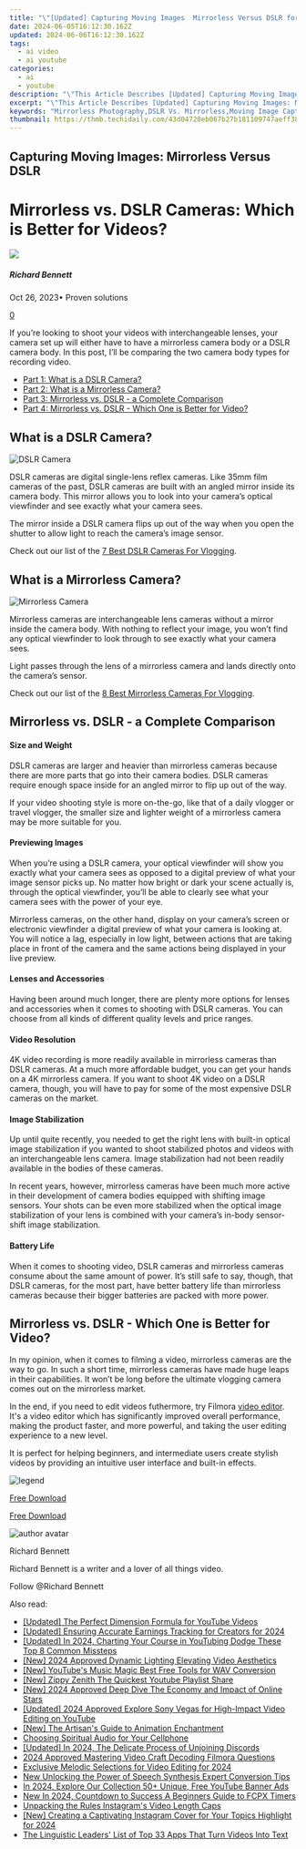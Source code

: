 ```yaml
---
title: "\"[Updated] Capturing Moving Images  Mirrorless Versus DSLR for 2024\""
date: 2024-06-05T16:12:30.162Z
updated: 2024-06-06T16:12:30.162Z
tags:
  - ai video
  - ai youtube
categories:
  - ai
  - youtube
description: "\"This Article Describes [Updated] Capturing Moving Images: Mirrorless Versus DSLR for 2024\""
excerpt: "\"This Article Describes [Updated] Capturing Moving Images: Mirrorless Versus DSLR for 2024\""
keywords: "Mirrorless Photography,DSLR Vs. Mirrorless,Moving Image Capture,Camera Types Comparison,Digital SLR Limitations,Mirrorless Cameras Benefits,Still Vs. Motion Photography"
thumbnail: https://thmb.techidaily.com/43d04728eb067b27b181109747aeff382529cf3d84fbfcf0819906ab437cf25f.jpg
---
```


## Capturing Moving Images: Mirrorless Versus DSLR

# Mirrorless vs. DSLR Cameras: Which is Better for Videos?

![](https://images.wondershare.com/filmora/article-images/richard-bennett.jpg)

##### Richard Bennett

 Oct 26, 2023• Proven solutions

[0](#commentsBoxSeoTemplate)

If you’re looking to shoot your videos with interchangeable lenses, your camera set up will either have to have a mirrorless camera body or a DSLR camera body. In this post, I’ll be comparing the two camera body types for recording video.

* [Part 1: What is a DSLR Camera?](#part1)
* [Part 2: What is a Mirrorless Camera?](#part2)
* [Part 3: Mirrorless vs. DSLR - a Complete Comparison](#part3)
* [Part 4: Mirrorless vs. DSLR - Which One is Better for Video?](#part4)

## What is a DSLR Camera?

![DSLR Camera](https://images.wondershare.com/filmora/article-images/dslr-camera.jpg)

DSLR cameras are digital single-lens reflex cameras. Like 35mm film cameras of the past, DSLR cameras are built with an angled mirror inside its camera body. This mirror allows you to look into your camera’s optical viewfinder and see exactly what your camera sees.

The mirror inside a DSLR camera flips up out of the way when you open the shutter to allow light to reach the camera’s image sensor.

Check out our list of the [7 Best DSLR Cameras For Vlogging](https://tools.techidaily.com/wondershare/filmora/download/).

## What is a Mirrorless Camera?

![Mirrorless Camera](https://images.wondershare.com/filmora/article-images/mirrorless-camera.jpg)

Mirrorless cameras are interchangeable lens cameras without a mirror inside the camera body. With nothing to reflect your image, you won’t find any optical viewfinder to look through to see exactly what your camera sees.

Light passes through the lens of a mirrorless camera and lands directly onto the camera’s sensor.

Check out our list of the [8 Best Mirrorless Cameras For Vlogging](https://tools.techidaily.com/wondershare/filmora/download/).

## Mirrorless vs. DSLR - a Complete Comparison

#### Size and Weight

DSLR cameras are larger and heavier than mirrorless cameras because there are more parts that go into their camera bodies. DSLR cameras require enough space inside for an angled mirror to flip up out of the way.

If your video shooting style is more on-the-go, like that of a daily vlogger or travel vlogger, the smaller size and lighter weight of a mirrorless camera may be more suitable for you.

#### Previewing Images

When you’re using a DSLR camera, your optical viewfinder will show you exactly what your camera sees as opposed to a digital preview of what your image sensor picks up. No matter how bright or dark your scene actually is, through the optical viewfinder, you’ll be able to clearly see what your camera sees with the power of your eye.

Mirrorless cameras, on the other hand, display on your camera’s screen or electronic viewfinder a digital preview of what your camera is looking at. You will notice a lag, especially in low light, between actions that are taking place in front of the camera and the same actions being displayed in your live preview.

#### Lenses and Accessories

Having been around much longer, there are plenty more options for lenses and accessories when it comes to shooting with DSLR cameras. You can choose from all kinds of different quality levels and price ranges.

#### Video Resolution

4K video recording is more readily available in mirrorless cameras than DSLR cameras. At a much more affordable budget, you can get your hands on a 4K mirrorless camera. If you want to shoot 4K video on a DSLR camera, though, you will have to pay for some of the most expensive DSLR cameras on the market.

#### Image Stabilization

Up until quite recently, you needed to get the right lens with built-in optical image stabilization if you wanted to shoot stabilized photos and videos with an interchangeable lens camera. Image stabilization had not been readily available in the bodies of these cameras.

In recent years, however, mirrorless cameras have been much more active in their development of camera bodies equipped with shifting image sensors. Your shots can be even more stabilized when the optical image stabilization of your lens is combined with your camera’s in-body sensor-shift image stabilization.

#### Battery Life

When it comes to shooting video, DSLR cameras and mirrorless cameras consume about the same amount of power. It’s still safe to say, though, that DSLR cameras, for the most part, have better battery life than mirrorless cameras because their bigger batteries are packed with more power.

## Mirrorless vs. DSLR - Which One is Better for Video?

In my opinion, when it comes to filming a video, mirrorless cameras are the way to go. In such a short time, mirrorless cameras have made huge leaps in their capabilities. It won’t be long before the ultimate vlogging camera comes out on the mirrorless market.

In the end, if you need to edit videos futhermore, try Filmora [video editor](https://tools.techidaily.com/wondershare/filmora/download/). It's a video editor which has significantly improved overall performance, making the product faster, and more powerful, and taking the user editing experience to a new level.

It is perfect for helping beginners, and intermediate users create stylish videos by providing an intuitive user interface and built-in effects.

![legend](https://images.wondershare.com/filmora/guide/split-video-icon-filmora.jpg)

[Free Download](https://tools.techidaily.com/wondershare/filmora/download/)

[Free Download](https://tools.techidaily.com/wondershare/filmora/download/)

![author avatar](https://images.wondershare.com/filmora/article-images/richard-bennett.jpg)

Richard Bennett

Richard Bennett is a writer and a lover of all things video.

Follow @Richard Bennett

<span class="atpl-alsoreadstyle">Also read:</span>
<div><ul>
<li><a href="https://facebook-video-share.techidaily.com/updated-the-perfect-dimension-formula-for-youtube-videos/"><u>[Updated] The Perfect Dimension Formula for YouTube Videos</u></a></li>
<li><a href="https://facebook-video-share.techidaily.com/updated-ensuring-accurate-earnings-tracking-for-creators-for-2024/"><u>[Updated] Ensuring Accurate Earnings Tracking for Creators for 2024</u></a></li>
<li><a href="https://facebook-video-share.techidaily.com/updated-in-2024-charting-your-course-in-youtubing-dodge-these-top-8-common-missteps/"><u>[Updated] In 2024, Charting Your Course in YouTubing  Dodge These Top 8 Common Missteps</u></a></li>
<li><a href="https://facebook-video-share.techidaily.com/new-2024-approved-dynamic-lighting-elevating-video-aesthetics/"><u>[New] 2024 Approved  Dynamic Lighting  Elevating Video Aesthetics</u></a></li>
<li><a href="https://facebook-video-share.techidaily.com/new-youtubes-music-magic-best-free-tools-for-wav-conversion/"><u>[New] YouTube's Music Magic  Best Free Tools for WAV Conversion</u></a></li>
<li><a href="https://facebook-video-share.techidaily.com/new-zippy-zenith-the-quickest-youtube-playlist-share/"><u>[New] Zippy Zenith  The Quickest Youtube Playlist Share</u></a></li>
<li><a href="https://facebook-video-share.techidaily.com/new-2024-approved-deep-dive-the-economy-and-impact-of-online-stars/"><u>[New] 2024 Approved  Deep Dive  The Economy and Impact of Online Stars</u></a></li>
<li><a href="https://facebook-video-share.techidaily.com/updated-2024-approved-explore-sony-vegas-for-high-impact-video-editing-on-youtube/"><u>[Updated] 2024 Approved  Explore Sony Vegas for High-Impact Video Editing on YouTube</u></a></li>
<li><a href="https://facebook-video-share.techidaily.com/new-the-artisans-guide-to-animation-enchantment/"><u>[New] The Artisan's Guide to Animation Enchantment</u></a></li>
<li><a href="https://extra-information.techidaily.com/choosing-spiritual-audio-for-your-cellphone/"><u>Choosing Spiritual Audio for Your Cellphone</u></a></li>
<li><a href="https://discord-videos.techidaily.com/updated-in-2024-the-delicate-process-of-unjoining-discords/"><u>[Updated] In 2024, The Delicate Process of Unjoining Discords</u></a></li>
<li><a href="https://extra-guidance.techidaily.com/2024-approved-mastering-video-craft-decoding-filmora-questions/"><u>2024 Approved  Mastering Video Craft  Decoding Filmora Questions</u></a></li>
<li><a href="https://some-techniques.techidaily.com/exclusive-melodic-selections-for-video-editing-for-2024/"><u>Exclusive Melodic Selections for Video Editing for 2024</u></a></li>
<li><a href="https://smart-video-editing.techidaily.com/new-unlocking-the-power-of-speech-synthesis-expert-conversion-tips/"><u>New Unlocking the Power of Speech Synthesis Expert Conversion Tips</u></a></li>
<li><a href="https://youtube-help.techidaily.com/in-2024-explore-our-collection-50plus-unique-free-youtube-banner-ads/"><u>In 2024, Explore Our Collection  50+ Unique, Free YouTube Banner Ads</u></a></li>
<li><a href="https://smart-video-editing.techidaily.com/new-in-2024-countdown-to-success-a-beginners-guide-to-fcpx-timers/"><u>New In 2024, Countdown to Success A Beginners Guide to FCPX Timers</u></a></li>
<li><a href="https://instagram-video-files.techidaily.com/unpacking-the-rules-instagrams-video-length-caps/"><u>Unpacking the Rules  Instagram's Video Length Caps</u></a></li>
<li><a href="https://instagram-video-recordings.techidaily.com/new-creating-a-captivating-instagram-cover-for-your-topics-highlight-for-2024/"><u>[New] Creating a Captivating Instagram Cover for Your Topics Highlight for 2024</u></a></li>
<li><a href="https://extra-tips.techidaily.com/the-linguistic-leaders-list-of-top-33-apps-that-turn-videos-into-text/"><u>The Linguistic Leaders' List of Top 33 Apps That Turn Videos Into Text</u></a></li>
</ul></div>

<ins class="adsbygoogle"
      style="display:block"
      data-ad-client="ca-pub-7571918770474297"
      data-ad-slot="8358498916"
      data-ad-format="auto"
      data-full-width-responsive="true"></ins>
